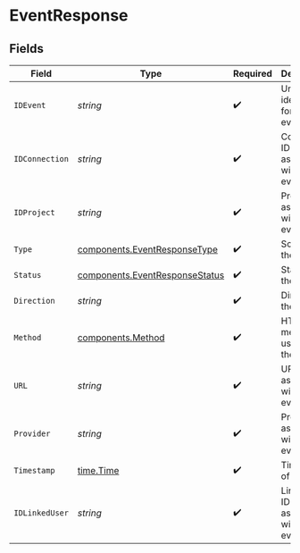 # EventResponse


## Fields

| Field                                                                            | Type                                                                             | Required                                                                         | Description                                                                      | Example                                                                          |
| -------------------------------------------------------------------------------- | -------------------------------------------------------------------------------- | -------------------------------------------------------------------------------- | -------------------------------------------------------------------------------- | -------------------------------------------------------------------------------- |
| `IDEvent`                                                                        | *string*                                                                         | :heavy_check_mark:                                                               | Unique identifier for the event                                                  | 123e4567-e89b-12d3-a456-426614174000                                             |
| `IDConnection`                                                                   | *string*                                                                         | :heavy_check_mark:                                                               | Connection ID associated with the event                                          | 123e4567-e89b-12d3-a456-426614174001                                             |
| `IDProject`                                                                      | *string*                                                                         | :heavy_check_mark:                                                               | Project ID associated with the event                                             | 123e4567-e89b-12d3-a456-426614174002                                             |
| `Type`                                                                           | [components.EventResponseType](../../models/components/eventresponsetype.md)     | :heavy_check_mark:                                                               | Scope of the event                                                               | connection.created                                                               |
| `Status`                                                                         | [components.EventResponseStatus](../../models/components/eventresponsestatus.md) | :heavy_check_mark:                                                               | Status of the event                                                              | success                                                                          |
| `Direction`                                                                      | *string*                                                                         | :heavy_check_mark:                                                               | Direction of the event                                                           | 0                                                                                |
| `Method`                                                                         | [components.Method](../../models/components/method.md)                           | :heavy_check_mark:                                                               | HTTP method used for the event                                                   | POST                                                                             |
| `URL`                                                                            | *string*                                                                         | :heavy_check_mark:                                                               | URL associated with the event                                                    | /crm/companies                                                                   |
| `Provider`                                                                       | *string*                                                                         | :heavy_check_mark:                                                               | Provider associated with the event                                               | hubspot                                                                          |
| `Timestamp`                                                                      | [time.Time](https://pkg.go.dev/time#Time)                                        | :heavy_check_mark:                                                               | Timestamp of the event                                                           | 2024-10-01T12:00:00Z                                                             |
| `IDLinkedUser`                                                                   | *string*                                                                         | :heavy_check_mark:                                                               | Linked user ID associated with the event                                         | 123e4567-e89b-12d3-a456-426614174003                                             |